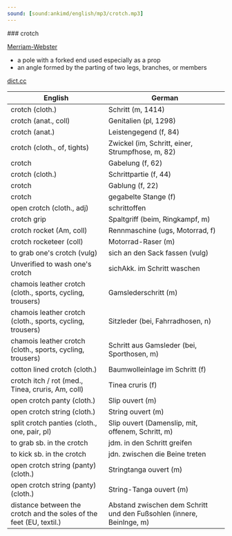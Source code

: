 ```yaml
---
sound: [sound:ankimd/english/mp3/crotch.mp3]
---
```


\### crotch

[Merriam-Webster](https://www.merriam-webster.com/dictionary/crotch)

- a pole with a forked end used especially as a prop
- an angle formed by the parting of two legs, branches, or members

[dict.cc](https://www.dict.cc/crotch)

| English        | German       |
| -------------- | ------------ |
| crotch (cloth.) | Schritt (m, 1414) |
| crotch (anat., coll) | Genitalien (pl, 1298) |
| crotch (anat.) | Leistengegend (f, 84) |
| crotch (cloth., of, tights) | Zwickel (im, Schritt, einer, Strumpfhose, m, 82) |
| crotch | Gabelung (f, 62) |
| crotch (cloth.) | Schrittpartie (f, 44) |
| crotch | Gablung (f, 22) |
| crotch | gegabelte Stange (f) |
| open crotch (cloth., adj) | schrittoffen |
| crotch grip | Spaltgriff (beim, Ringkampf, m) |
| crotch rocket (Am, coll) | Rennmaschine (ugs, Motorrad, f) |
| crotch rocketeer (coll) | Motorrad-Raser (m) |
| to grab one's crotch (vulg) | sich an den Sack fassen (vulg) |
| Unverified to wash one's crotch | sichAkk. im Schritt waschen |
| chamois leather crotch (cloth., sports, cycling, trousers) | Gamslederschritt (m) |
| chamois leather crotch (cloth., sports, cycling, trousers) | Sitzleder (bei, Fahrradhosen, n) |
| chamois leather crotch (cloth., sports, cycling, trousers) | Schritt aus Gamsleder (bei, Sporthosen, m) |
| cotton lined crotch (cloth.) | Baumwolleinlage im Schritt (f) |
| crotch itch / rot (med., Tinea, cruris, Am, coll) | Tinea cruris (f) |
| open crotch panty (cloth.) | Slip ouvert (m) |
| open crotch string (cloth.) | String ouvert (m) |
| split crotch panties (cloth., one, pair, pl) | Slip ouvert (Damenslip, mit, offenem, Schritt, m) |
| to grab sb. in the crotch | jdm. in den Schritt greifen |
| to kick sb. in the crotch | jdn. zwischen die Beine treten |
| open crotch string (panty) (cloth.) | Stringtanga ouvert (m) |
| open crotch string (panty) (cloth.) | String-Tanga ouvert (m) |
| distance between the crotch and the soles of the feet (EU, textil.) | Abstand zwischen dem Schritt und den Fußsohlen (innere, Beinlnge, m) |
